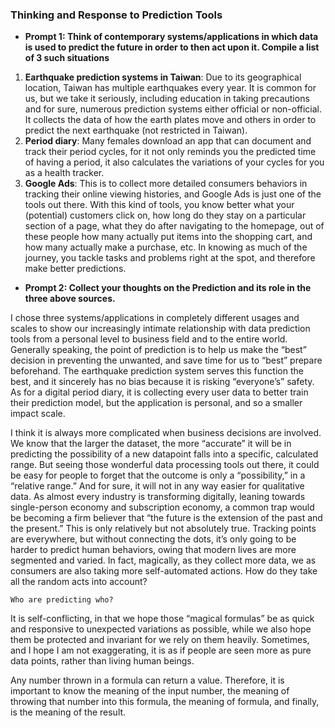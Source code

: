 ### Thinking and Response to Prediction Tools

* **Prompt 1: Think of contemporary systems/applications in which data is used to predict the future in order to then act upon it. Compile a list of 3 such situations**

1. **Earthquake prediction systems in Taiwan**: Due to its geographical location, Taiwan has multiple earthquakes every year. It is common for us, but we take it seriously, including education in taking precautions and for sure, numerous prediction systems either official or non-official. It collects the data of how the earth plates move and others in order to predict the next earthquake (not restricted in Taiwan).
2. **Period diary**: Many females download an app that can document and track their period cycles, for it not only reminds you the predicted time of having a period, it also calculates the variations of your cycles for you as a health tracker.
3. **Google Ads**: This is to collect more detailed consumers behaviors in tracking their online viewing histories, and Google Ads is just one of the tools out there. With this kind of tools, you know better what your (potential) customers click on, how long do they stay on a particular section of a page, what they do after navigating to the homepage, out of these people how many actually put items into the shopping cart, and how many actually make a purchase, etc. In knowing as much of the journey, you tackle tasks and problems right at the spot, and therefore make better predictions.

* **Prompt 2: Collect your thoughts on the Prediction and its role in the three above sources.**

I chose three systems/applications in completely different usages and scales to show our increasingly intimate relationship with data prediction tools from a personal level to business field and to the entire world. Generally speaking, the point of prediction is to help us make the “best” decision in preventing the unwanted, and save time for us to “best” prepare beforehand. The earthquake prediction system serves this function the best, and it sincerely has no bias because it is risking “everyone’s” safety. As for a digital period diary, it is collecting every user data to better train their prediction model, but the application is personal, and so a smaller impact scale.

I think it is always more complicated when business decisions are involved. We know that the larger the dataset, the more “accurate” it will be in predicting the possibility of a new datapoint falls into a specific, calculated range. But seeing those wonderful data processing tools out there, it could be easy for people to forget that the outcome is only a “possibility,” in a “relative range.” And for sure, it will not in any way easier for qualitative data. As almost every industry is transforming digitally, leaning towards single-person economy and subscription economy, a common trap would be becoming a firm believer that “the future is the extension of the past and the present.” This is only relatively but not absolutely true. Tracking points are everywhere, but without connecting the dots, it’s only going to be harder to predict human behaviors, owing that modern lives are more segmented and varied. In fact, magically, as they collect more data, we as consumers are also taking more self-automated actions. How do they take all the random acts into account?

    Who are predicting who?

It is self-conflicting, in that we hope those “magical formulas” be as quick and responsive to unexpected variations as possible, while we also hope them be protected and invariant for we rely on them heavily. Sometimes, and I hope I am not exaggerating, it is as if people are seen more as pure data points, rather than living human beings.

Any number thrown in a formula can return a value. Therefore, it is important to know the meaning of the input number, the meaning of throwing that number into this formula, the meaning of formula, and finally, is the meaning of the result.
